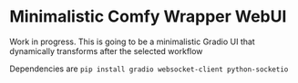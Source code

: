 # Minimalistic Comfy Wrapper WebUI

Work in progress. This is going to be a minimalistic Gradio UI that dynamically transforms after the selected workflow

Dependencies are `pip install gradio websocket-client python-socketio`

